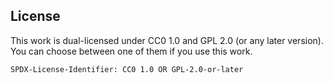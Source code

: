 ## License

This work is dual-licensed under CC0 1.0 and GPL 2.0 (or any later version).
You can choose between one of them if you use this work.

`SPDX-License-Identifier: CC0 1.0 OR GPL-2.0-or-later`
